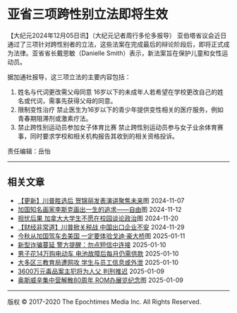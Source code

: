 # 亚省三项跨性别立法即将生效

【大纪元2024年12月05日讯】（大纪元记者周行多伦多报导） 亚伯塔省议会近日通过了三项针对跨性别者的立法，这些法案在完成最后的辩论阶段后，即将正式成为法律。亚省省长戴思敏（Danielle Smith）表示，新法案旨在保护儿童和女性运动员。

据加通社报导，这三项立法的主要内容包括：

1. 姓名与代词更改需父母同意 16岁以下的未成年人若希望在学校更改自己的姓名或代词，需事先获得父母的同意。
2. 限制变性治疗 禁止医生为16岁以下的青少年提供变性相关的医疗服务，例如青春期阻滞剂或激素疗法。
3. 禁止跨性别运动员参加女子体育比赛 禁止跨性别运动员参与女子业余体育赛事，同时要求学校和相关机构报告其收到的相关资格投诉。

责任编辑：岳怡

---

## 相关文章

- [【更新】川普胜选后 贺锦丽发表演讲聚焦未来](https://www.epochtimes.com/gb/24/11/5/n14364551.htm)图 2024-11-07
- [加国知名画家李斯克画出一生的追求——自由](https://www.epochtimes.com/gb/24/11/12/n14369126.htm)图 2024-11-12
- [担忧后果 加拿大大学生不愿在校园谈论政治](https://www.epochtimes.com/gb/24/11/19/n14374415.htm)图 2024-11-20
- [【财经非常道】川普掀关税战 中国出口企业不安](https://www.epochtimes.com/gb/24/11/29/n14381055.htm) 2024-11-29
- [今秋从加国驾车去美国 一定要体验戈迪‧豪大桥](https://www.epochtimes.com/gb/25/1/7/n14408365.htm)图 2025-01-11
- [新型诈骗蔓延 警方提醒：勿点短信中连接](https://www.epochtimes.com/gb/25/1/8/n14409378.htm) 2025-01-10
- [男子花14万购电动车 电池故障后每月仍需供款](https://www.epochtimes.com/gb/25/1/9/n14410146.htm) 2025-01-10
- [大多区三教育局遭网攻 学生与员工信息或外泄](https://www.epochtimes.com/gb/25/1/9/n14410095.htm) 2025-01-10
- [3600万元毒品案主犯将为人父 判刑推迟](https://www.epochtimes.com/gb/25/1/9/n14409399.htm) 2025-01-09
- [奥斯威辛集中营解散80周年 ROM办展览纪念](https://www.epochtimes.com/gb/25/1/8/n14409386.htm)图 2025-01-09

---

版权 © 2017-2020 The Epochtimes Media Inc. All Rights Reserved.
<!-- tcd_original_link https://www.epochtimes.com/gb/24/12/4/n14384563.htm -->
